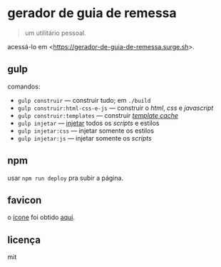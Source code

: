 gerador de guia de remessa
==========================

> um utilitário pessoal.

acessá-lo em &lt;https://gerador-de-guia-de-remessa.surge.sh&gt;.

gulp
----

comandos:

- `gulp construir` — construir tudo; em `./build`
- `gulp construir:html-css-e-js` — construir o *html*, *css* e *javascript*
- `gulp construir:templates` — construir [*template cache*](https://goo.gl/31tQvv)
- `gulp injetar` — [injetar](https://goo.gl/R3ju2V) todos os *scripts* e estilos
- `gulp injetar:css` — injetar somente os estilos
- `gulp injetar:js` — injetar somente os *scripts*

npm
---

usar `npm run deploy` pra subir a página.

favicon
-------

o [ícone](./favicon.ico) foi obtido [aqui](https://goo.gl/gLfGDu).

licença
-------

mit
